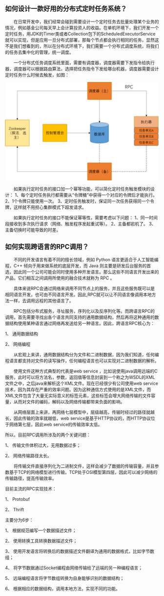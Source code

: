 ## 如何设计一款好用的分布式定时任务系统？

&emsp;&emsp;在日常开发中，我们经常会碰到需要设计一个定时任务去批量处理某个业务的情况，例如基金公司每天早上会计算投资人的收益。在单机环境下，我们开发一个定时任务，用JDK的Timer类或者Collection包下的ScheduledExecutorService就可以实现，但是应用一旦分布式部署，那每个节点都会执行相同的任务，显然这不是我们想看到的，所以在分布式环境下，我们需要一个分布式调度系统，将我们的任务去集中化的管理，统一调度。

&emsp;&emsp;一个分布式任务调度系统里面，需要有调度器，调度器需要下发指令给执行器，调度器可以根据路由算法，选择把任务指令下发给哪台机器，调度器需要设计定时任务什么时候去触发，如图：

![img](assets/定时任务调度.jpg) 

&emsp;&emsp;如果执行定时任务的接口加一个幂等功能，可以简化定时任务触发模块的设计：
1、每个定时任务执行都需要从“令牌桶”中获得一个对应的令牌后才能执行。
2、1个令牌只能使用一次。
3、定时任务触发时，保证同一次任务获得同一个令牌，这样就不用担心集群模式下超发请求。

&emsp;&emsp;如果执行定时任务的接口不能保证幂等性，需要考虑以下问题：
1、同一时间段接收到多次执行请求（网络、触发程序发起重试等）。
2、主备都宕机了。
3、主备切换时可能导致的时差。

 

## 如何实现跨语言的RPC调用？

&emsp;&emsp;不同的开发语言有着不同的擅长领域，例如 Python 语言更适合于人工智能编程，C++ 倾向于用来做系统的底层开发，而 Java 则主要是研发后台服务的首选，因此同一个公司可能会同时使用多种开发语言。那么这些不同语言开发出来的产品，它们相互之间调用所使用的融合技术就称为 RPC 。

&emsp;&emsp;具体来说RPC会通过网络来调用不同节点上的服务，并且这些服务既可以是相同语言开发，也可由不同语言开发。因此,RPC就可以让不同语言像调用本地方法一样，去调用远程的其他语言了。

&emsp;&emsp;RPC包括分布式服务，寻址服务，序列化以及反序列化等。而跨语言RPC的调用，首先需要寻找出各个语言共同支持的通用数据结构，然后再将这种通用的数据结构使用某种语言通过网络再发送给另一种语言。因此，跨语言RPC核心为：

1、 通用数据结构

2、 网络编程

&emsp;&emsp;从宏观上来讲，通用数据结构分为文件和二进制数据，因为我们知道，任何编程语言都支持对文件的读写操作，任何编程语言也可以实现对二进制数据的解析。

&emsp;&emsp;使用文件这种方式典型的代表是web service ，比如说使用java调用远端的C服务，此时可以将方法名，参数，返回值等信息封装到一个称之为WSDL的XML文件之中，之后java来解析这个XML文件。现在已经很少有公司使用web service技术，因为其存在严重的效率问题。因为这种通信方式使用的是XML文件，而XML文件包含了大量无实际意义的标签元素，这些标签会增大网络传输的文件容量，从而对文件的编码，解码以及网络传输都带来负面的影响。

&emsp;&emsp;从网络层面上来讲，再网络七层模型中，层级越高，传输时经过的路径就越长，因此传输的效率就越低，web service是基于HTTP协议的，而HTTP协议位于网络第七层，因此web service的传输效率太低。

所以，目前RPC调用所涉及的两个关键问题：

1、 传输文件体积过大，无用数据过多；

2、 网络传输路径太长。

&emsp;&emsp;将传输文件直接序列化为二进制文件，这样会减少了数据的传输容量，并且参数基于TCP的网络模型进行传输，TCP处于OSI模型第四层，因此可以减少网络的传输路径，提高传输效率。

目前主流的RPC实现技术：

1、 Protobuf

2、 Thrift

主要分为6步：

1、 根据规范编写一个数据描述文件；

2、 使用转换工具转换数据描述文件；

3、 使用开发语言将转换后的数据描述文件翻译为通用的数据格式，比如字节数组；

4、 将字节数据通过Socket编程由网络传输给了远端的另一种编程语言；

5、 远端编程语言将字节数组转换为自身能够识别的数据结构；

6、 根据相应的数据结构，调用本地方法，实现不同的功能。

 

